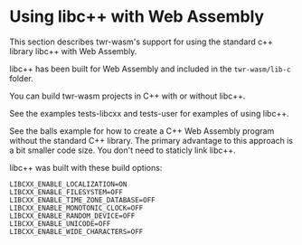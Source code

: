 # Using libc++ with Web Assembly
This section describes twr-wasm's support for using the standard c++ library libc++ with Web Assembly.

libc++ has been built for Web Assembly and included in the `twr-wasm/lib-c` folder.

You can build twr-wasm projects in C++ with or without libc++.

See the examples tests-libcxx and tests-user for examples of using libc++.

See the balls example for how to create a C++ Web Assembly program without the standard C++ library.  The primary advantage to this approach is a bit smaller code size.  You don't need to staticly link libc++.

libc++ was built with these build options:

~~~
LIBCXX_ENABLE_LOCALIZATION=ON
LIBCXX_ENABLE_FILESYSTEM=OFF
LIBCXX_ENABLE_TIME_ZONE_DATABASE=OFF
LIBCXX_ENABLE_MONOTONIC_CLOCK=OFF
LIBCXX_ENABLE_RANDOM_DEVICE=OFF
LIBCXX_ENABLE_UNICODE=OFF
LIBCXX_ENABLE_WIDE_CHARACTERS=OFF 
~~~